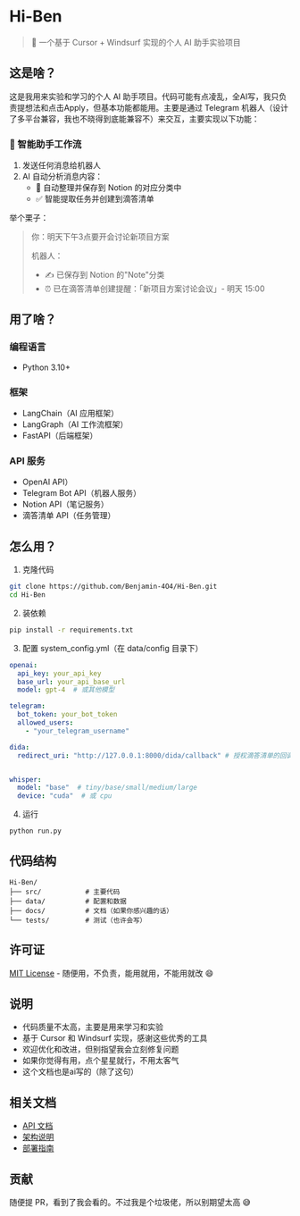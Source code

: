 # Hi-Ben

> 🤖 一个基于 Cursor + Windsurf 实现的个人 AI 助手实验项目

## 这是啥？

这是我用来实验和学习的个人 AI 助手项目。代码可能有点凌乱，全AI写，我只负责提想法和点击Apply，但基本功能都能用。主要是通过 Telegram 机器人（设计了多平台兼容，我也不晓得到底能兼容不）来交互，主要实现以下功能：

### 🤖 智能助手工作流

1. 发送任何消息给机器人
2. AI 自动分析消息内容：
   - 📝 自动整理并保存到 Notion 的对应分类中
   - ✅ 智能提取任务并创建到滴答清单

举个栗子：
> 你：明天下午3点要开会讨论新项目方案
> 
> 机器人：
> - ✍️ 已保存到 Notion 的"Note"分类
> - ⏰ 已在滴答清单创建提醒：「新项目方案讨论会议」- 明天 15:00

## 用了啥？

### 编程语言
- Python 3.10+

### 框架
- LangChain（AI 应用框架）
- LangGraph（AI 工作流框架）
- FastAPI（后端框架）

### API 服务
- OpenAI API）
- Telegram Bot API（机器人服务）
- Notion API（笔记服务）
- 滴答清单 API（任务管理）

## 怎么用？

1. 克隆代码
```bash
git clone https://github.com/Benjamin-4O4/Hi-Ben.git
cd Hi-Ben
```

2. 装依赖
```bash
pip install -r requirements.txt
```

3. 配置 system_config.yml（在 data/config 目录下）
```yaml
openai:
  api_key: your_api_key
  base_url: your_api_base_url
  model: gpt-4  # 或其他模型

telegram:
  bot_token: your_bot_token
  allowed_users:
    - "your_telegram_username"

dida:
  redirect_uri: "http://127.0.0.1:8000/dida/callback" # 授权滴答清单的回调地址


whisper:
  model: "base"  # tiny/base/small/medium/large
  device: "cuda"  # 或 cpu
```

4. 运行
```bash
python run.py
```

## 代码结构

```
Hi-Ben/
├── src/           # 主要代码
├── data/          # 配置和数据
├── docs/          # 文档（如果你感兴趣的话）
└── tests/         # 测试（也许会写）
```

## 许可证

[MIT License](LICENSE) - 随便用，不负责，能用就用，不能用就改 😄

## 说明

- 代码质量不太高，主要是用来学习和实验
- 基于 Cursor 和 Windsurf 实现，感谢这些优秀的工具
- 欢迎优化和改进，但别指望我会立刻修复问题
- 如果你觉得有用，点个星星就行，不用太客气
- 这个文档也是ai写的（除了这句）

## 相关文档

- [API 文档](docs/API.md)
- [架构说明](docs/ARCHITECTURE.md)
- [部署指南](docs/DEPLOYMENT.md)

## 贡献

随便提 PR，看到了我会看的。不过我是个垃圾佬，所以别期望太高 😅